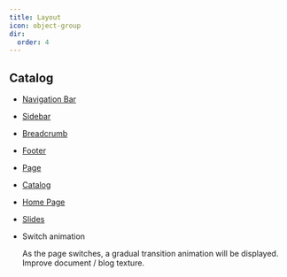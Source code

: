 ```yaml
---
title: Layout
icon: object-group
dir:
  order: 4
---
```


## Catalog

- [Navigation Bar](navbar.md)

- [Sidebar](sidebar.md)

- [Breadcrumb](breadcrumb.md)

- [Footer](footer.md)

- [Page](page.md)

- [Catalog](catalog.md)

- [Home Page](home.md)

- [Slides](slides.md)

- Switch animation

  As the page switches, a gradual transition animation will be displayed. Improve document / blog texture.
